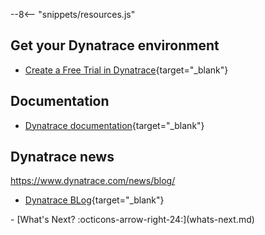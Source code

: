 --8<-- "snippets/resources.js"

## Get your Dynatrace environment

- [Create a Free Trial in Dynatrace](https://www.dynatrace.com/signup/){target="_blank"}

## Documentation

- [Dynatrace documentation](https://docs.dynatrace.com){target="_blank"}

## Dynatrace news
https://www.dynatrace.com/news/blog/
- [Dynatrace BLog](https://www.dynatrace.com/news/blog/){target="_blank"}

<div class="grid cards" markdown>
- [What's Next? :octicons-arrow-right-24:](whats-next.md)
</div>
